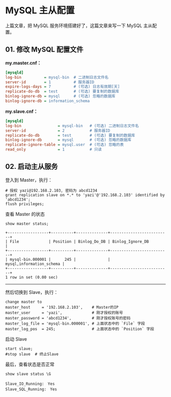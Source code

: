 # MySQL 主从配置

上篇文章，把 MySQL 服务环境搭建好了，这篇文章来写一下 MySQL 主从配置。



## 01. 修改 MySQL 配置文件

**my.master.cnf：**

```ini
[mysqld]
log-bin          = mysql-bin  # 二进制日志文件名
server-id        = 1          # 服务器ID
expire-logs-days = 7          # (可选) 日志有效期[天]
replicate-do-db  = test       # (可选) 要复制的数据库
binlog-ignore-db = mysql      # (可选) 忽略的数据库
binlog-ignore-db = information_schema
```

**my.slave.cnf：**

```ini
[mysqld]
log-bin                = mysql-bin   # (可选) 二进制日志文件名
server-id              = 2           # 服务器ID
replicate-do-db        = test        # (可选) 要复制的数据库
binlog-ignore-db       = mysql       # (可选) 忽略的数据库
replicate-ignore-table = mysql.user  # (可选) 忽略的表
read_only              = 1           # 只读
```



## 02. 启动主从服务

登入到 Master，执行：

```mysql
# 授权 yazi@192.168.2.103, 密码为 abcd1234
grant replication slave on *.* to 'yazi'@'192.168.2.103' identified by 'abcd1234';
flush privileges;
```

查看 Master 的状态

```mysql
show master status;

+------------------+----------+--------------+--------------------------+
| File             | Position | Binlog_Do_DB | Binlog_Ignore_DB         |
+------------------+----------+--------------+--------------------------+
| mysql-bin.000001 |      245 |              | mysql,information_schema |
+------------------+----------+--------------+--------------------------+
1 row in set (0.00 sec)
```

---

然后切换到 Slave，执行：

```mysql
change master to
master_host     = '192.168.2.103',    # Master的IP
master_user     = 'yazi',             # 刚才授权的账号
master_password = 'abcd1234',         # 刚才授权账号的密码
master_log_file = 'mysql-bin.000001', # 上面状态中的 `File` 字段
master_log_pos  = 245;                # 上面状态中的 `Position` 字段
```

启动 Slave

```mysql
start slave;
#stop slave  # 终止Slave
```

最后，查看状态是否正常

```mysql
show slave status \G

Slave_IO_Running:　Yes
Slave_SQL_Running:　Yes
```


